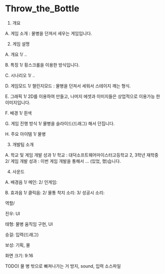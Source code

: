 # Throw_the_Bottle
1. 개요
 
 A. 게임 소개 : 물병을 던져서 세우는 게임입니다.

2. 게임 설명
 
 A. 개요
  1/ ..
 
 B. 특징
  1/ 횡스크롤을 이용한 방식입니다.
 
 C. 시나리오
  1/ ..
 
 D. 게임모드
  1/ 챌린지모드 : 물병을 던져서 세워서 스테이지 깨는 형식.
 
 E. 그래픽
  1/ 2D를 이용하여 만들고, 나머지 에셋과 이미지들은 상업적으로 이용가능 한 이미지입니다.
 
 F. 배경
  1/ 흰색
 
 G. 게임 진행 방식
  1/ 물병을 슬라이드(드래그) 해서 던집니다.
 
 H. 주요 아이템
  1/ 물병

3. 개발팀 소개
 
 A. 학교 및 게임 개발 성과
  1/ 학교 : 대덕소프트웨어마이스터고등학교 2, 3학년 재학중
  2/ 게임 개발 성과 : 이번 게임 개발을 통해서 ... (있었, 했)습니다.

4. 사운드
 
 A. 배경음
  1/ 메인:
  2/ 인게임:
 
 B. 효과음
  1/ 클릭음:
  2/ 물통 착지 소리:
  3/ 성공시 소리:

역할/
 
 진우: UI
 
 태형: 물병 움직임 구현, UI
 
 승걸: 입력(드래그)
 
 보성: 기획, 물 

화면 크기: 9:16

TODO)
 물 병 밖으로 빠져나가는 거 방지, sound, 입력 소스파일 
